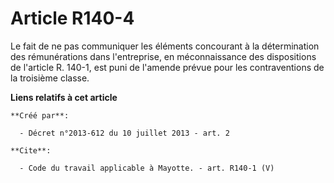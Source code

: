 # Article R140-4

Le fait de ne pas communiquer les éléments concourant à la détermination des rémunérations dans l'entreprise, en
méconnaissance des dispositions de l'article R. 140-1, est puni de l'amende prévue pour les contraventions de la troisième
classe.

**Liens relatifs à cet article**

	**Créé par**:

	  - Décret n°2013-612 du 10 juillet 2013 - art. 2

	**Cite**:

	  - Code du travail applicable à Mayotte. - art. R140-1 (V)
